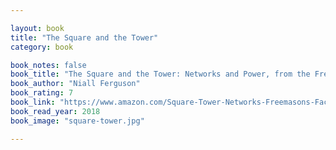 ```yaml
---

layout: book
title: "The Square and the Tower"
category: book

book_notes: false
book_title: "The Square and the Tower: Networks and Power, from the Freemasons to Facebook"
book_author: "Niall Ferguson"
book_rating: 7
book_link: "https://www.amazon.com/Square-Tower-Networks-Freemasons-Facebook/dp/0735222916"
book_read_year: 2018
book_image: "square-tower.jpg"

---
```

